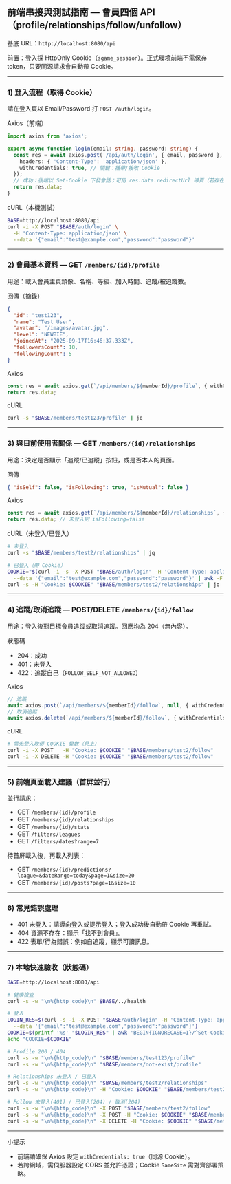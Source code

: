 ## 前端串接與測試指南 — 會員四個 API（profile/relationships/follow/unfollow）

基底 URL：`http://localhost:8080/api`

前置：登入採 HttpOnly Cookie（`sgame_session`）。正式環境前端不需保存 token，只要同源請求會自動帶 Cookie。

---

### 1) 登入流程（取得 Cookie）

請在登入頁以 Email/Password 打 `POST /auth/login`。

Axios（前端）
```ts
import axios from 'axios';

export async function login(email: string, password: string) {
  const res = await axios.post('/api/auth/login', { email, password }, {
    headers: { 'Content-Type': 'application/json' },
    withCredentials: true, // 關鍵：攜帶/接收 Cookie
  });
  // 成功：後端以 Set-Cookie 下發會話；可用 res.data.redirectUrl 導頁（若存在）
  return res.data;
}
```

cURL（本機測試）
```bash
BASE=http://localhost:8080/api
curl -i -X POST "$BASE/auth/login" \
  -H 'Content-Type: application/json' \
  --data '{"email":"test@example.com","password":"password"}'
```

---

### 2) 會員基本資料 — GET `/members/{id}/profile`

用途：載入會員主頁頭像、名稱、等級、加入時間、追蹤/被追蹤數。

回傳（摘錄）
```json
{
  "id": "test123",
  "name": "Test User",
  "avatar": "/images/avatar.jpg",
  "level": "NEWBIE",
  "joinedAt": "2025-09-17T16:46:37.333Z",
  "followersCount": 10,
  "followingCount": 5
}
```

Axios
```ts
const res = await axios.get(`/api/members/${memberId}/profile`, { withCredentials: true });
return res.data;
```

cURL
```bash
curl -s "$BASE/members/test123/profile" | jq
```

---

### 3) 與目前使用者關係 — GET `/members/{id}/relationships`

用途：決定是否顯示「追蹤/已追蹤」按鈕，或是否本人的頁面。

回傳
```json
{ "isSelf": false, "isFollowing": true, "isMutual": false }
```

Axios
```ts
const res = await axios.get(`/api/members/${memberId}/relationships`, { withCredentials: true });
return res.data; // 未登入則 isFollowing=false
```

cURL（未登入/已登入）
```bash
# 未登入
curl -s "$BASE/members/test2/relationships" | jq

# 已登入（帶 Cookie）
COOKIE="$(curl -i -s -X POST "$BASE/auth/login" -H 'Content-Type: application/json' \
  --data '{"email":"test@example.com","password":"password"}' | awk -F': ' '/Set-Cookie: sgame_session/ {print $2}' | sed 's/;.*//')"
curl -s -H "Cookie: $COOKIE" "$BASE/members/test2/relationships" | jq
```

---

### 4) 追蹤/取消追蹤 — POST/DELETE `/members/{id}/follow`

用途：登入後對目標會員追蹤或取消追蹤。回應均為 204（無內容）。

狀態碼
- 204：成功
- 401：未登入
- 422：追蹤自己（`FOLLOW_SELF_NOT_ALLOWED`）

Axios
```ts
// 追蹤
await axios.post(`/api/members/${memberId}/follow`, null, { withCredentials: true });
// 取消追蹤
await axios.delete(`/api/members/${memberId}/follow`, { withCredentials: true });
```

cURL
```bash
# 需先登入取得 COOKIE 變數（見上）
curl -i -X POST   -H "Cookie: $COOKIE" "$BASE/members/test2/follow"
curl -i -X DELETE -H "Cookie: $COOKIE" "$BASE/members/test2/follow"
```

---

### 5) 前端頁面載入建議（首屏並行）

並行請求：
- GET `/members/{id}/profile`
- GET `/members/{id}/relationships`
- GET `/members/{id}/stats`
- GET `/filters/leagues`
- GET `/filters/dates?range=7`

待首屏載入後，再載入列表：
- GET `/members/{id}/predictions?league=&dateRange=today&page=1&size=20`
- GET `/members/{id}/posts?page=1&size=10`

---

### 6) 常見錯誤處理

- 401 未登入：請導向登入或提示登入；登入成功後自動帶 Cookie 再重試。
- 404 資源不存在：顯示「找不到會員」。
- 422 表單/行為錯誤：例如自追蹤，顯示可讀訊息。

---

### 7) 本地快速驗收（狀態碼）

```bash
BASE=http://localhost:8080/api

# 健康檢查
curl -s -w "\n%{http_code}\n" $BASE/../health

# 登入
LOGIN_RES=$(curl -s -i -X POST "$BASE/auth/login" -H 'Content-Type: application/json' \
  --data '{"email":"test@example.com","password":"password"}')
COOKIE=$(printf '%s' "$LOGIN_RES" | awk 'BEGIN{IGNORECASE=1}/^Set-Cookie: sgame_session=/{print $2}' | sed 's/;.*//')
echo "COOKIE=$COOKIE"

# Profile 200 / 404
curl -s -w "\n%{http_code}\n" "$BASE/members/test123/profile"
curl -s -w "\n%{http_code}\n" "$BASE/members/not-exist/profile"

# Relationships 未登入 / 已登入
curl -s -w "\n%{http_code}\n" "$BASE/members/test2/relationships"
curl -s -w "\n%{http_code}\n" -H "Cookie: $COOKIE" "$BASE/members/test2/relationships"

# Follow 未登入(401) / 已登入(204) / 取消(204)
curl -s -w "\n%{http_code}\n" -X POST "$BASE/members/test2/follow"
curl -s -w "\n%{http_code}\n" -X POST -H "Cookie: $COOKIE" "$BASE/members/test2/follow"
curl -s -w "\n%{http_code}\n" -X DELETE -H "Cookie: $COOKIE" "$BASE/members/test2/follow"
```

---

小提示
- 前端請確保 Axios 設定 `withCredentials: true`（同源 Cookie）。
- 若跨網域，需伺服器設定 CORS 並允許憑證；Cookie `SameSite` 需對齊部署策略。


